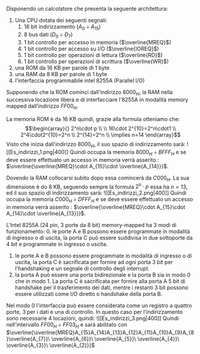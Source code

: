 Disponendo un calcolatore che presenta la seguente architettura:
1. Una CPU dotata dei seguenti segnali:
	1. 16 bit indirizzamento ($A_{0}\div A_{15}$)
	2. 8 bus dati ($D_{0}\div D_{7}$)
	3. 1 bit controllo per accesso in memoria ($\overline{MREQ}$)
	4. 1 bit controllo per accesso su I/O ($\overline{IOREQ}$)
	5. 1 bit controllo per operazioni di lettura ($\overline{RD}$)
	6. 1 bit controllo per operazioni di scrittura ($\overline{WR}$)
2. una ROM da 16 KB per parole di 1 byte
3. una RAM da 8 KB per parole di 1 byte
4. l'interfaccia programmabile intel 8255A (Parallel I/O)

Supponendo che la ROM cominci dall'indirizzo $8000_{H}$, la RAM nella successiva locazione libera e di interfacciare l'8255A in modalità memory mapped dall'indirizzo $FF00_{H}$.

La memoria ROM è da 16 KB quindi, grazie alla formula otteniamo che:$$\begin{array}{}
2^n\cdot p \\ \\
16\cdot 2^{10}=2^n\cdot1 \\
2^4\cdot2^{10}=2^n \\
2^{14}=2^n \\
\implies n=14
\end{array}$$Visto che inizia dall'indirizzo $8000_{H}$, il suo spazio di indirizzamento sarà: 
![[Es_indirizzi_1.png|400]]
Quindi occupa la memoria $8000_{H}\div BFFF_{H}$ e se deve essere effettuato un accesso in memoria verrà asserito : $\overline{\overline{MREQ}\cdot A_{15}\cdot \overline{A_{14}}}$.

Dovendo la RAM collocarsi subito dopo essa comincerà da $C000_{H}$. La sua dimensione è do 8 KB, seguendo sempre la formula $2^n\cdot p$ essa ha $n=13$, ed il suo spazio di indirizzamento sarà:
![[Es_indirizzi_2.png|400]]
Quindi occupa la memoria $C000_{H}\div DFFF_{H}$ e se deve essere effettuato un accesso in memoria verrà asserito : $\overline{\overline{MREQ}\cdot A_{15}\cdot A_{14}\cdot \overline{A_{13}}}$.

L'Intel 8255A (24 pin, 3 porte da 8 bit) memory-mapped ha 3 modi di funzionamento:
0. le porte A e B possono essere programmate in modalità di ingresso o di uscita, la porta C può essere suddivisa in due sottoporte da 4 bit  e programmate in ingresso o uscita.
1. le porte A e B possono essere programmate in modalità di ingresso o di uscita, la porta C è sacrificata per fornire ad ogni porta 3 bit per l'handshaking e un segnale di controllo degli interrupt.
2. la porta A può essere una porta bidirezionale e la porta B sia in modo 0 che in modo 1. La porta C è sacrificata per fornire alla porta A 5 bit di handshake per il trasferimento dei dati, mentre i restanti 3 bit possono essere utilizzati come I/O diretto o handshake della porta B.

Nel modo 0 l'interfaccia può essere considerata come un registro a quattro porte, 3 per i dati e una di controllo. In questo caso per l'indirizzamento sono necessarie 4 locazioni, quindi:
   ![[Es_indirizzi_3.png|400]]
   Quindi nell'intervallo $FF00_{H}\div FF03_{H}$ e sarà abilitato con $\overline{\overline{MREQ}A_{15}A_{14}A_{13}A_{12}A_{11}A_{10}A_{9}A_{8}\overline{A_{7}}\ \overline{A_{6}}\ \overline{A_{5}}\ \overline{A_{4}}\ \overline{A_{3}}\ \overline{A_{2}}}$